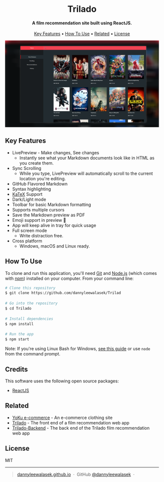 
<h1 align="center">
  <br>
  Trilado
  <br>
</h1>

<h4 align="center">A film recommendation site built using ReactJS.</h4>

<p align="center">
  <a href="#key-features">Key Features</a> •
  <a href="#how-to-use">How To Use</a> •
  <a href="#related">Related</a> •
  <a href="#license">License</a>
</p>

![screenshot](triladoss.png)

## Key Features

* LivePreview - Make changes, See changes
  - Instantly see what your Markdown documents look like in HTML as you create them.
* Sync Scrolling
  - While you type, LivePreview will automatically scroll to the current location you're editing.
* GitHub Flavored Markdown  
* Syntax highlighting
* [KaTeX](https://khan.github.io/KaTeX/) Support
* Dark/Light mode
* Toolbar for basic Markdown formatting
* Supports multiple cursors
* Save the Markdown preview as PDF
* Emoji support in preview :tada:
* App will keep alive in tray for quick usage
* Full screen mode
  - Write distraction free.
* Cross platform
  - Windows, macOS and Linux ready.

## How To Use

To clone and run this application, you'll need [Git](https://git-scm.com) and [Node.js](https://nodejs.org/en/download/) (which comes with [npm](http://npmjs.com)) installed on your computer. From your command line:

```bash
# Clone this repository
$ git clone https://github.com/dannyleewalasek/Trilad

# Go into the repository
$ cd Trilado

# Install dependencies
$ npm install

# Run the app
$ npm start
```

Note: If you're using Linux Bash for Windows, [see this guide](https://www.howtogeek.com/261575/how-to-run-graphical-linux-desktop-applications-from-windows-10s-bash-shell/) or use `node` from the command prompt.

## Credits

This software uses the following open source packages:

- [ReactJS](https://reactjs.org/)

## Related
- [YoKu e-commerce](https://github.com/dannyleewalasek/clothing-ecommerce) - An e-commerce clothing site
- [Trilado](https://github.com/dannyleewalasek/Trilado) - The front end of a film recommendation web app
- [Trilado-Backend](https://github.com/dannyleewalasek/Trilado-Backend) - The back end of the Trilado film recommendation web app

## License

MIT

---

> [dannyleewalasek.github.io](https://dannyleewalasek.github.io) &nbsp;&middot;&nbsp;
> GitHub [@dannyleewalasek](https://github.com/dannyleewalasek) &nbsp;&middot;&nbsp;

